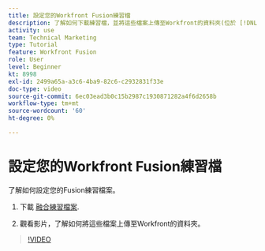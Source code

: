 ```yaml
---
title: 設定您的Workfront Fusion練習檔
description: 了解如何下載練習檔，並將這些檔案上傳至Workfront的資料夾(位於 [!DNL Adobe Workfront Fusion].
activity: use
team: Technical Marketing
type: Tutorial
feature: Workfront Fusion
role: User
level: Beginner
kt: 8998
exl-id: 2499a65a-a3c6-4ba9-82c6-c2932831f33e
doc-type: video
source-git-commit: 6ec03ead3b0c15b2987c1930871282a4f6d2658b
workflow-type: tm+mt
source-wordcount: '60'
ht-degree: 0%

---
```


# 設定您的Workfront Fusion練習檔

了解如何設定您的Fusion練習檔案。

1. 下載 [融合練習檔案](/help/assets/fusion-exercise-files.zip).

1. 觀看影片，了解如何將這些檔案上傳至Workfront的資料夾。

>[!VIDEO](https://video.tv.adobe.com/v/335258/?quality=12&learn=on)
